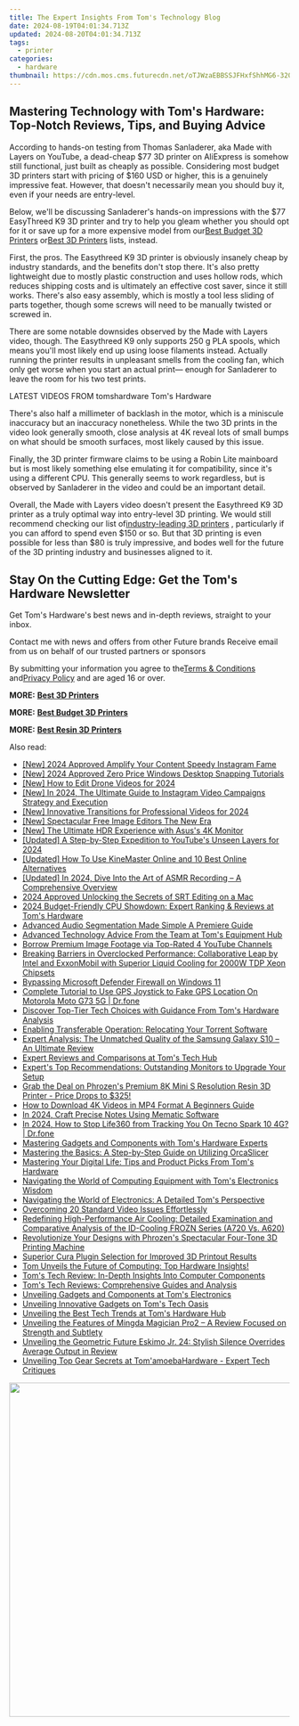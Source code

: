 ```yaml
---
title: The Expert Insights From Tom's Technology Blog
date: 2024-08-19T04:01:34.713Z
updated: 2024-08-20T04:01:34.713Z
tags:
  - printer
categories:
  - hardware
thumbnail: https://cdn.mos.cms.futurecdn.net/oTJWzaEBBSSJFHxfShhMG6-320-80.jpg
---
```


## Mastering Technology with Tom's Hardware: Top-Notch Reviews, Tips, and Buying Advice

According to hands-on testing from Thomas Sanladerer, aka Made with Layers on YouTube, a dead-cheap $77 3D printer on AliExpress is somehow still functional, just built as cheaply as possible. Considering most budget 3D printers start with pricing of $160 USD or higher, this is a genuinely impressive feat. However, that doesn't necessarily mean you should buy it, even if your needs are entry-level.

 Below, we'll be discussing Sanladerer's hands-on impressions with the $77 EasyThreed K9 3D printer and try to help you gleam whether you should opt for it or save up for a more expensive model from our[Best Budget 3D Printers](https://www.tomshardware.com/best-picks/best-budget-3d-printers) or[Best 3D Printers](https://www.tomshardware.com/best-picks/best-3d-printers) lists, instead.

 First, the pros. The Easythreed K9 3D printer is obviously insanely cheap by industry standards, and the benefits don't stop there. It's also pretty lightweight due to mostly plastic construction and uses hollow rods, which reduces shipping costs and is ultimately an effective cost saver, since it still works. There's also easy assembly, which is mostly a tool less sliding of parts together, though some screws will need to be manually twisted or screwed in.

 There are some notable downsides observed by the Made with Layers video, though. The Easythreed K9 only supports 250 g PLA spools, which means you'll most likely end up using loose filaments instead. Actually running the printer results in unpleasant smells from the cooling fan, which only get worse when you start an actual print— enough for Sanladerer to leave the room for his two test prints.

 LATEST VIDEOS FROM tomshardware Tom's Hardware

 There's also half a millimeter of backlash in the motor, which is a miniscule inaccuracy but an inaccuracy nonetheless. While the two 3D prints in the video look generally smooth, close analysis at 4K reveal lots of small bumps on what should be smooth surfaces, most likely caused by this issue.

 Finally, the 3D printer firmware claims to be using a Robin Lite mainboard but is most likely something else emulating it for compatibility, since it's using a different CPU. This generally seems to work regardless, but is observed by Sanladerer in the video and could be an important detail.

 Overall, the Made with Layers video doesn't present the Easythreed K9 3D printer as a truly optimal way into entry-level 3D printing. We would still recommend checking our list of[industry-leading 3D printers](https://www.tomshardware.com/best-picks/best-3d-printers) , particularly if you can afford to spend even $150 or so. But that 3D printing is even possible for less than $80 is truly impressive, and bodes well for the future of the 3D printing industry and businesses aligned to it.

## Stay On the Cutting Edge: Get the Tom's Hardware Newsletter

 Get Tom's Hardware's best news and in-depth reviews, straight to your inbox.

 Contact me with news and offers from other Future brands  Receive email from us on behalf of our trusted partners or sponsors

 By submitting your information you agree to the[Terms & Conditions](https://futureplc.com/terms-conditions/) and[Privacy Policy](https://futureplc.com/privacy-policy/) and are aged 16 or over.

**MORE:** [**Best 3D Printers**](https://www.tomshardware.com/best-picks/best-3d-printers)

**MORE:** [**Best Budget 3D Printers**](https://www.tomshardware.com/best-picks/best-budget-3d-printers)

**MORE:** [**Best Resin 3D Printers**](https://www.tomshardware.com/best-picks/best-resin-3d-printers)


<ins class="adsbygoogle"
     style="display:block"
     data-ad-format="autorelaxed"
     data-ad-client="ca-pub-7571918770474297"
     data-ad-slot="1223367746"></ins>



<ins class="adsbygoogle"
     style="display:block"
     data-ad-client="ca-pub-7571918770474297"
     data-ad-slot="8358498916"
     data-ad-format="auto"
     data-full-width-responsive="true"></ins>

<span class="atpl-alsoreadstyle">Also read:</span>
<div><ul>
<li><a href="https://instagram-video-files.techidaily.com/new-2024-approved-amplify-your-content-speedy-instagram-fame/"><u>[New] 2024 Approved  Amplify Your Content  Speedy Instagram Fame</u></a></li>
<li><a href="https://video-screen-grab.techidaily.com/new-2024-approved-zero-price-windows-desktop-snapping-tutorials/"><u>[New] 2024 Approved  Zero Price  Windows Desktop Snapping Tutorials</u></a></li>
<li><a href="https://fox-friendly.techidaily.com/new-how-to-edit-drone-videos-for-2024/"><u>[New] How to Edit Drone Videos for 2024</u></a></li>
<li><a href="https://instagram-videos.techidaily.com/new-in-2024-the-ultimate-guide-to-instagram-video-campaigns-strategy-and-execution/"><u>[New] In 2024, The Ultimate Guide to Instagram Video Campaigns  Strategy and Execution</u></a></li>
<li><a href="https://article-helps.techidaily.com/new-innovative-transitions-for-professional-videos-for-2024/"><u>[New] Innovative Transitions for Professional Videos for 2024</u></a></li>
<li><a href="https://vp-tips.techidaily.com/new-spectacular-free-image-editors-the-new-era/"><u>[New] Spectacular Free Image Editors  The New Era</u></a></li>
<li><a href="https://some-tips.techidaily.com/new-the-ultimate-hdr-experience-with-asuss-4k-monitor/"><u>[New] The Ultimate HDR Experience with Asus's 4K Monitor</u></a></li>
<li><a href="https://facebook-video-share.techidaily.com/updated-a-step-by-step-expedition-to-youtubes-unseen-layers-for-2024/"><u>[Updated] A Step-by-Step Expedition to YouTube's Unseen Layers for 2024</u></a></li>
<li><a href="https://extra-guidance.techidaily.com/updated-how-to-use-kinemaster-online-and-10-best-online-alternatives/"><u>[Updated] How To Use KineMaster Online and 10 Best Online Alternatives</u></a></li>
<li><a href="https://facebook-record-videos.techidaily.com/updated-in-2024-dive-into-the-art-of-asmr-recording-a-comprehensive-overview/"><u>[Updated] In 2024, Dive Into the Art of ASMR Recording – A Comprehensive Overview</u></a></li>
<li><a href="https://some-skills.techidaily.com/2024-approved-unlocking-the-secrets-of-srt-editing-on-a-mac/"><u>2024 Approved  Unlocking the Secrets of SRT Editing on a Mac</u></a></li>
<li><a href="https://hardware-tips.techidaily.com/2024-budget-friendly-cpu-showdown-expert-ranking-and-reviews-at-toms-hardware/"><u>2024 Budget-Friendly CPU Showdown: Expert Ranking & Reviews at Tom's Hardware</u></a></li>
<li><a href="https://extra-hints.techidaily.com/advanced-audio-segmentation-made-simple-a-premiere-guide/"><u>Advanced Audio Segmentation Made Simple  A Premiere Guide</u></a></li>
<li><a href="https://hardware-tips.techidaily.com/advanced-technology-advice-from-the-team-at-toms-equipment-hub/"><u>Advanced Technology Advice From the Team at Tom's Equipment Hub</u></a></li>
<li><a href="https://youtube-tips.techidaily.com/w-premium-image-footage-via-top-rated-4-youtube-channels/"><u>Borrow Premium Image Footage via Top-Rated 4 YouTube Channels</u></a></li>
<li><a href="https://hardware-tips.techidaily.com/breaking-barriers-in-overclocked-performance-collaborative-leap-by-intel-and-exxonmobil-with-superior-liquid-cooling-for-2000w-tdp-xeon-chipsets/"><u>Breaking Barriers in Overclocked Performance: Collaborative Leap by Intel and ExxonMobil with Superior Liquid Cooling for 2000W TDP Xeon Chipsets</u></a></li>
<li><a href="https://win11-tips.techidaily.com/bypassing-microsoft-defender-firewall-on-windows-11/"><u>Bypassing Microsoft Defender Firewall on Windows 11</u></a></li>
<li><a href="https://fake-location.techidaily.com/complete-tutorial-to-use-gps-joystick-to-fake-gps-location-on-motorola-moto-g73-5g-drfone-by-drfone-virtual-android/"><u>Complete Tutorial to Use GPS Joystick to Fake GPS Location On Motorola Moto G73 5G | Dr.fone</u></a></li>
<li><a href="https://hardware-tips.techidaily.com/discover-top-tier-tech-choices-with-guidance-from-toms-hardware-analysis/"><u>Discover Top-Tier Tech Choices with Guidance From Tom's Hardware Analysis</u></a></li>
<li><a href="https://win11.techidaily.com/enabling-transferable-operation-relocating-your-torrent-software/"><u>Enabling Transferable Operation: Relocating Your Torrent Software</u></a></li>
<li><a href="https://buynow-info.techidaily.com/expert-analysis-the-unmatched-quality-of-the-samsung-galaxy-s10-an-ultimate-review/"><u>Expert Analysis: The Unmatched Quality of the Samsung Galaxy S10 – An Ultimate Review</u></a></li>
<li><a href="https://hardware-tips.techidaily.com/expert-reviews-and-comparisons-at-toms-tech-hub/"><u>Expert Reviews and Comparisons at Tom's Tech Hub</u></a></li>
<li><a href="https://hardware-tips.techidaily.com/experts-top-recommendations-outstanding-monitors-to-upgrade-your-setup/"><u>Expert's Top Recommendations: Outstanding Monitors to Upgrade Your Setup</u></a></li>
<li><a href="https://hardware-tips.techidaily.com/grab-the-deal-on-phrozens-premium-8k-mini-s-resolution-resin-3d-printer-price-drops-to-325/"><u>Grab the Deal on Phrozen's Premium 8K Mini S Resolution Resin 3D Printer - Price Drops to $325!</u></a></li>
<li><a href="https://ai-vdieo-software.techidaily.com/how-to-download-4k-videos-in-mp4-format-a-beginners-guide/"><u>How to Download 4K Videos in MP4 Format A Beginners Guide</u></a></li>
<li><a href="https://extra-lessons.techidaily.com/in-2024-craft-precise-notes-using-mematic-software/"><u>In 2024, Craft Precise Notes Using Mematic Software</u></a></li>
<li><a href="https://review-topics.techidaily.com/in-2024-how-to-stop-life360-from-tracking-you-on-tecno-spark-10-4g-drfone-by-drfone-virtual-android/"><u>In 2024, How to Stop Life360 from Tracking You On Tecno Spark 10 4G? | Dr.fone</u></a></li>
<li><a href="https://hardware-tips.techidaily.com/mastering-gadgets-and-components-with-toms-hardware-experts/"><u>Mastering Gadgets and Components with Tom's Hardware Experts</u></a></li>
<li><a href="https://hardware-tips.techidaily.com/mastering-the-basics-a-step-by-step-guide-on-utilizing-orcaslicer/"><u>Mastering the Basics: A Step-by-Step Guide on Utilizing OrcaSlicer</u></a></li>
<li><a href="https://hardware-tips.techidaily.com/mastering-your-digital-life-tips-and-product-picks-from-toms-hardware/"><u>Mastering Your Digital Life: Tips and Product Picks From Tom's Hardware</u></a></li>
<li><a href="https://hardware-tips.techidaily.com/navigating-the-world-of-computing-equipment-with-toms-electronics-wisdom/"><u>Navigating the World of Computing Equipment with Tom's Electronics Wisdom</u></a></li>
<li><a href="https://hardware-tips.techidaily.com/navigating-the-world-of-electronics-a-detailed-toms-perspective/"><u>Navigating the World of Electronics: A Detailed Tom's Perspective</u></a></li>
<li><a href="https://data-wizards.techidaily.com/overcoming-20-standard-video-issues-effortlessly/"><u>Overcoming 20 Standard Video Issues Effortlessly</u></a></li>
<li><a href="https://hardware-tips.techidaily.com/redefining-high-performance-air-cooling-detailed-examination-and-comparative-analysis-of-the-id-cooling-frozn-series-a720-vs-a620/"><u>Redefining High-Performance Air Cooling: Detailed Examination and Comparative Analysis of the ID-Cooling FROZN Series (A720 Vs. A620)</u></a></li>
<li><a href="https://hardware-tips.techidaily.com/revolutionize-your-designs-with-phrozens-spectacular-four-tone-3d-printing-machine/"><u>Revolutionize Your Designs with Phrozen's Spectacular Four-Tone 3D Printing Machine</u></a></li>
<li><a href="https://hardware-tips.techidaily.com/superior-cura-plugin-selection-for-improved-3d-printout-results/"><u>Superior Cura Plugin Selection for Improved 3D Printout Results</u></a></li>
<li><a href="https://hardware-tips.techidaily.com/tom-unveils-the-future-of-computing-top-hardware-insights/"><u>Tom Unveils the Future of Computing: Top Hardware Insights!</u></a></li>
<li><a href="https://hardware-tips.techidaily.com/toms-tech-review-in-depth-insights-into-computer-components/"><u>Tom's Tech Review: In-Depth Insights Into Computer Components</u></a></li>
<li><a href="https://hardware-tips.techidaily.com/toms-tech-reviews-comprehensive-guides-and-analysis/"><u>Tom's Tech Reviews: Comprehensive Guides and Analysis</u></a></li>
<li><a href="https://hardware-tips.techidaily.com/unveiling-gadgets-and-components-at-toms-electronics/"><u>Unveiling Gadgets and Components at Tom's Electronics</u></a></li>
<li><a href="https://hardware-tips.techidaily.com/unveiling-innovative-gadgets-on-toms-tech-oasis/"><u>Unveiling Innovative Gadgets on Tom's Tech Oasis</u></a></li>
<li><a href="https://hardware-tips.techidaily.com/unveiling-the-best-tech-trends-at-toms-hardware-hub/"><u>Unveiling the Best Tech Trends at Tom's Hardware Hub</u></a></li>
<li><a href="https://hardware-tips.techidaily.com/unveiling-the-features-of-mingda-magician-pro2-a-review-focused-on-strength-and-subtlety/"><u>Unveiling the Features of Mingda Magician Pro2 – A Review Focused on Strength and Subtlety</u></a></li>
<li><a href="https://hardware-tips.techidaily.com/unveiling-the-geometric-future-eskimo-jr-24-stylish-silence-overrides-average-output-in-review/"><u>Unveiling the Geometric Future Eskimo Jr. 24: Stylish Silence Overrides Average Output in Review</u></a></li>
<li><a href="https://hardware-tips.techidaily.com/unveiling-top-gear-secrets-at-tomamoebahardware-expert-tech-critiques/"><u>Unveiling Top Gear Secrets at Tom'amoebaHardware - Expert Tech Critiques</u></a></li>
</ul></div>

<!-- affiliate ads begin -->
<a href="https://turtlebeacheu.sjv.io/c/5597632/1996818/23722" target="_top" id="1996818"><img src="//a.impactradius-go.com/display-ad/23722-1996818" border="0" alt="" width="600" height="600"/></a><img height="0" width="0" src="https://imp.pxf.io/i/5597632/1996818/23722" style="position:absolute;visibility:hidden;" border="0" />
<!-- affiliate ads end -->